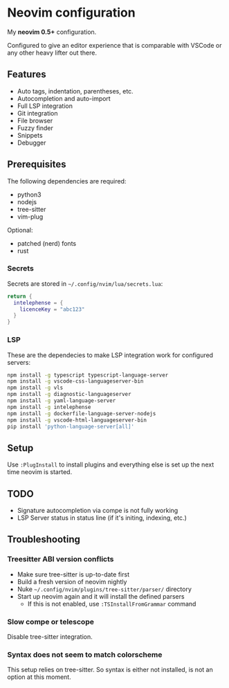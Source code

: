 # Neovim configuration

My **neovim 0.5+** configuration.

Configured to give an editor experience that is comparable with VSCode or any
other heavy lifter out there.

## Features

* Auto tags, indentation, parentheses, etc.
* Autocompletion and auto-import
* Full LSP integration
* Git integration
* File browser
* Fuzzy finder
* Snippets
* Debugger

## Prerequisites

The following dependencies are required:

- python3
- nodejs
- tree-sitter
- vim-plug

Optional:

- patched (nerd) fonts
- rust

### Secrets

Secrets are stored in `~/.config/nvim/lua/secrets.lua`:

```lua
return {
  intelephense = {
    licenceKey = "abc123"
  }
}
```

### LSP

These are the dependecies to make LSP integration work for configured servers:

```bash
npm install -g typescript typescript-language-server
npm install -g vscode-css-languageserver-bin
npm install -g vls
npm install -g diagnostic-languageserver
npm install -g yaml-language-server
npm install -g intelephense
npm install -g dockerfile-language-server-nodejs
npm install -g vscode-html-languageserver-bin
pip install 'python-language-server[all]'
```

## Setup

Use `:PlugInstall` to install plugins and everything else is set up the next time
neovim is started.

## TODO

* Signature autocompletion via compe is not fully working
* LSP Server status in status line (if it's initing, indexing, etc.)

## Troubleshooting

### Treesitter ABI version conflicts

* Make sure tree-sitter is up-to-date first
* Build a fresh version of neovim nightly
* Nuke `~/.config/nvim/plugins/tree-sitter/parser/` directory
* Start up neovim again and it will install the defined parsers
  * If this is not enabled, use `:TSInstallFromGrammar` command

### Slow compe or telescope

Disable tree-sitter integration.

### Syntax does not seem to match colorscheme

This setup relies on tree-sitter. So syntax is either not installed,
is not an option at this moment.
